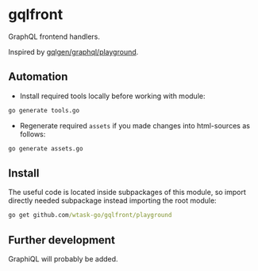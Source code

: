 # gqlfront
GraphQL frontend handlers.

Inspired by [gqlgen/graphql/playground](https://github.com/99designs/gqlgen/tree/v0.11.3/graphql/playground).

## Automation

* Install required tools locally before working with module:

```cmd
go generate tools.go
```

* Regenerate required `assets` if you made changes into html-sources as follows:

```cmd
go generate assets.go
```

## Install

The useful code is located inside subpackages of this module, so import directly needed subpackage instead importing the root module:

```cmd
go get github.com/wtask-go/gqlfront/playground
```

## Further development

GraphiQL will probably be added.
